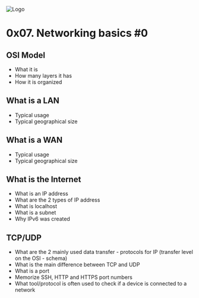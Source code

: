 
![Logo](https://lh3.googleusercontent.com/epQDo_FIVP_g6U4FzopkSFcGKp0OUU81yYfpKJ9w8Rbol-n3VcI-e54c1VA1ndYm9fz-52lzKSSdeY2ONFF3YYUWPMjCtdWuJHYA=s0)
# 0x07. Networking basics #0
## OSI Model

- What it is
- How many layers it has
- How it is organized
## What is a LAN

- Typical usage
- Typical geographical size
## What is a WAN

- Typical usage
- Typical geographical size
## What is the Internet

- What is an IP address
- What are the 2 types of IP address
- What is localhost
- What is a subnet
- Why IPv6 was created
## TCP/UDP

- What are the 2 mainly used data transfer - protocols for IP (transfer level on the OSI - schema)
- What is the main difference between TCP and UDP
- What is a port
- Memorize SSH, HTTP and HTTPS port numbers
- What tool/protocol is often used to check if a device is connected to a network

